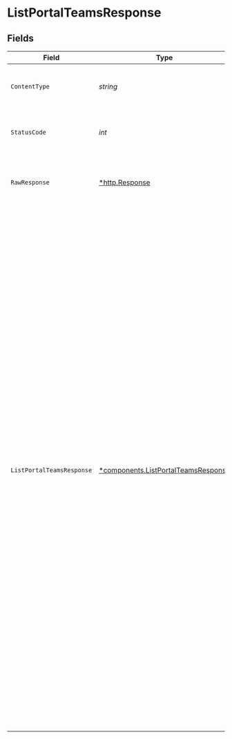 # ListPortalTeamsResponse


## Fields

| Field                                                                                                                                                                                                                                                                                                                                                                                                                                                                                                                                                                                                                                                                                                        | Type                                                                                                                                                                                                                                                                                                                                                                                                                                                                                                                                                                                                                                                                                                         | Required                                                                                                                                                                                                                                                                                                                                                                                                                                                                                                                                                                                                                                                                                                     | Description                                                                                                                                                                                                                                                                                                                                                                                                                                                                                                                                                                                                                                                                                                  | Example                                                                                                                                                                                                                                                                                                                                                                                                                                                                                                                                                                                                                                                                                                      |
| ------------------------------------------------------------------------------------------------------------------------------------------------------------------------------------------------------------------------------------------------------------------------------------------------------------------------------------------------------------------------------------------------------------------------------------------------------------------------------------------------------------------------------------------------------------------------------------------------------------------------------------------------------------------------------------------------------------ | ------------------------------------------------------------------------------------------------------------------------------------------------------------------------------------------------------------------------------------------------------------------------------------------------------------------------------------------------------------------------------------------------------------------------------------------------------------------------------------------------------------------------------------------------------------------------------------------------------------------------------------------------------------------------------------------------------------ | ------------------------------------------------------------------------------------------------------------------------------------------------------------------------------------------------------------------------------------------------------------------------------------------------------------------------------------------------------------------------------------------------------------------------------------------------------------------------------------------------------------------------------------------------------------------------------------------------------------------------------------------------------------------------------------------------------------ | ------------------------------------------------------------------------------------------------------------------------------------------------------------------------------------------------------------------------------------------------------------------------------------------------------------------------------------------------------------------------------------------------------------------------------------------------------------------------------------------------------------------------------------------------------------------------------------------------------------------------------------------------------------------------------------------------------------ | ------------------------------------------------------------------------------------------------------------------------------------------------------------------------------------------------------------------------------------------------------------------------------------------------------------------------------------------------------------------------------------------------------------------------------------------------------------------------------------------------------------------------------------------------------------------------------------------------------------------------------------------------------------------------------------------------------------ |
| `ContentType`                                                                                                                                                                                                                                                                                                                                                                                                                                                                                                                                                                                                                                                                                                | *string*                                                                                                                                                                                                                                                                                                                                                                                                                                                                                                                                                                                                                                                                                                     | :heavy_check_mark:                                                                                                                                                                                                                                                                                                                                                                                                                                                                                                                                                                                                                                                                                           | HTTP response content type for this operation                                                                                                                                                                                                                                                                                                                                                                                                                                                                                                                                                                                                                                                                |                                                                                                                                                                                                                                                                                                                                                                                                                                                                                                                                                                                                                                                                                                              |
| `StatusCode`                                                                                                                                                                                                                                                                                                                                                                                                                                                                                                                                                                                                                                                                                                 | *int*                                                                                                                                                                                                                                                                                                                                                                                                                                                                                                                                                                                                                                                                                                        | :heavy_check_mark:                                                                                                                                                                                                                                                                                                                                                                                                                                                                                                                                                                                                                                                                                           | HTTP response status code for this operation                                                                                                                                                                                                                                                                                                                                                                                                                                                                                                                                                                                                                                                                 |                                                                                                                                                                                                                                                                                                                                                                                                                                                                                                                                                                                                                                                                                                              |
| `RawResponse`                                                                                                                                                                                                                                                                                                                                                                                                                                                                                                                                                                                                                                                                                                | [*http.Response](https://pkg.go.dev/net/http#Response)                                                                                                                                                                                                                                                                                                                                                                                                                                                                                                                                                                                                                                                       | :heavy_check_mark:                                                                                                                                                                                                                                                                                                                                                                                                                                                                                                                                                                                                                                                                                           | Raw HTTP response; suitable for custom response parsing                                                                                                                                                                                                                                                                                                                                                                                                                                                                                                                                                                                                                                                      |                                                                                                                                                                                                                                                                                                                                                                                                                                                                                                                                                                                                                                                                                                              |
| `ListPortalTeamsResponse`                                                                                                                                                                                                                                                                                                                                                                                                                                                                                                                                                                                                                                                                                    | [*components.ListPortalTeamsResponse](../../models/components/listportalteamsresponse.md)                                                                                                                                                                                                                                                                                                                                                                                                                                                                                                                                                                                                                    | :heavy_minus_sign:                                                                                                                                                                                                                                                                                                                                                                                                                                                                                                                                                                                                                                                                                           | A paginated list of teams in a portal.                                                                                                                                                                                                                                                                                                                                                                                                                                                                                                                                                                                                                                                                       | {<br/>"meta": {<br/>"page": {<br/>"number": 1,<br/>"size": 10,<br/>"total": 3<br/>}<br/>},<br/>"data": [<br/>{<br/>"id": "7f9fd312-a987-4628-b4c5-bb4f4fddd5f7",<br/>"name": "Partner",<br/>"description": "Team with access to Partner APIs",<br/>"created_at": "2022-02-07T17:46:57.52Z",<br/>"updated_at": "2022-09-25T13:00:00.00Z"<br/>},<br/>{<br/>"id": "af9fd312-a987-4628-b4c5-bb4f4fddd5f7",<br/>"name": "Internal",<br/>"description": "Team with access to Internal APIs",<br/>"created_at": "2022-02-07T17:46:57.52Z",<br/>"updated_at": "2022-09-25T13:00:00.00Z"<br/>},<br/>{<br/>"id": "4f9fd312-a987-4628-b4c5-bb4f4fddd5f7",<br/>"name": "Root",<br/>"description": "Team with access to Internal Systems",<br/>"created_at": "2022-02-07T17:46:57.52Z",<br/>"updated_at": "2022-09-25T13:00:00.00Z"<br/>}<br/>]<br/>} |